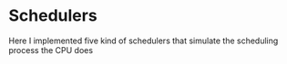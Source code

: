 # Schedulers

Here I implemented five kind of schedulers that simulate the scheduling process the CPU does
